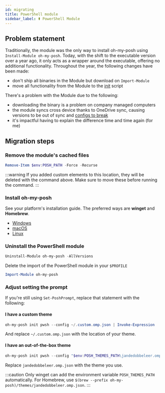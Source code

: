 ```yaml
---
id: migrating
title: PowerShell module
sidebar_label: ⚰️ PowerShell Module
---
```


## Problem statement

Traditionally, the module was the only way to install oh-my-posh using `Install-Module oh-my-posh`.
Today, with the shift to the executable version over a year ago, it only acts as a wrapper around the
executable, offering no additional functionality. Throughout the year, the following changes have been made:

- don't ship all binaries in the Module but download on `Import-Module`
- move all functionality from the Module to the [init][init] script

There's a problem with the Module due to the following:

- downloading the binary is a problem on company managed computers
- the module syncs cross device thanks to OneDrive sync, causing versions to be out of sync and [configs to break][idiots]
- it's impactful having to explain the difference time and time again (for me)

## Migration steps

### Remove the module's cached files

```powershell
Remove-Item $env:POSH_PATH -Force -Recurse
```

:::warning
If you added custom elements to this location, they will be deleted with the command above.
Make sure to move these before running the command.
:::

### Install oh-my-posh

See your platform's installation guide. The preferred ways are **winget** and **Homebrew**.

- [Windows][windows]
- [macOS][macos]
- [Linux][linux]

### Uninstall the PowerShell module

```powershell
Uninstall-Module oh-my-posh -AllVersions
```

Delete the import of the PowerShell module in your `$PROFILE`

```powershell
Import-Module oh-my-posh
```

### Adjust setting the prompt

If you're still using `Set-PoshPrompt`, replace that statement with the following:

#### I have a custom theme

```powershell
oh-my-posh init pwsh --config ~/.custom.omp.json | Invoke-Expression
```

And replace `~/.custom.omp.json` with the location of your theme.

#### I have an out-of-the-box theme

```powershell
oh-my-posh init pwsh --config "$env:POSH_THEMES_PATH\jandedobbeleer.omp.json" | Invoke-Expression
```

Replace `jandedobbeleer.omp.json` with the theme you use.

:::caution
Only winget can add the environment variable `POSH_THEMES_PATH` automatically. For Homebrew, use
`$(brew --prefix oh-my-posh)/themes/jandedobbeleer.omp.json`.
:::

[init]: https://github.com/JanDeDobbeleer/oh-my-posh/blob/main/src/shell/scripts/omp.ps1
[idiots]: https://ohmyposh.dev/blog/idiots-everywhere
[windows]: /docs/installation/windows
[macos]: /docs/installation/macos
[linux]: /docs/installation/linux
[set-prompt]: /docs/installation/prompt
